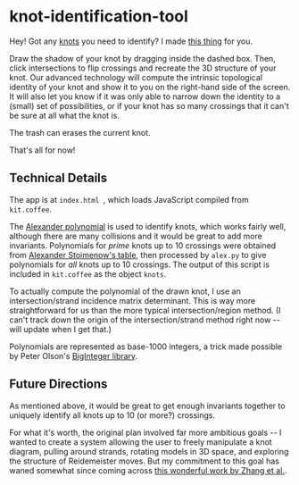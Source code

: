 knot-identification-tool
========================

Hey! Got any [knots](http://en.wikipedia.org/wiki/Knot_%28mathematics%29) you need to identify? I made [this thing](http://web.mit.edu/joshuah/projects/kit) for you.

Draw the shadow of your knot by dragging inside the dashed box. Then, click intersections to flip crossings and recreate the 3D structure of your knot. Our advanced technology will compute the intrinsic topological identity of your knot and show it to you on the right-hand side of the screen. It will also let you know if it was only able to narrow down the identity to a (small) set of possibilities, or if your knot has so many crossings that it can't be sure at all what the knot is.

The trash can erases the current knot.

That's all for now!

## Technical Details

The app is at `index.html `, which loads JavaScript compiled from `kit.coffee`.

The [Alexander polynomial](http://en.wikipedia.org/wiki/Alexander_polynomial) is used to identify knots, which works fairly well, although there are many collisions and it would be great to add more invariants. Polynomials for *prime* knots up to 10 crossings were obtained from [Alexander Stoimenow's table](http://stoimenov.net/stoimeno/homepage/ptab/a10.html), then processed by `alex.py` to give polynomials for *all* knots up to 10 crossings. The output of this script is included in `kit.coffee` as the object `knots`.

To actually compute the polynomial of the drawn knot, I use an intersection/strand incidence matrix determinant. This is way more straightforward for us than the more typical intersection/region method. (I can't track down the origin of the intersection/strand method right now -- will update when I get that.)

Polynomials are represented as base-1000 integers, a trick made possible by Peter Olson's [BigInteger library](https://github.com/peterolson/BigInteger.js).

## Future Directions

As mentioned above, it would be great to get enough invariants together to uniquely identify all knots up to 10 (or more?) crossings.

For what it's worth, the original plan involved far more ambitious goals -- I wanted to create a system allowing the user to freely manipulate a knot diagram, pulling around strands, rotating models in 3D space, and exploring the structure of Reidemeister moves. But my commitment to this goal has waned somewhat since coming across [this wonderful work by Zhang et al.](http://www.computer.org/csdl/trans/tg/2012/12/ttg2012122051-abs.html).

